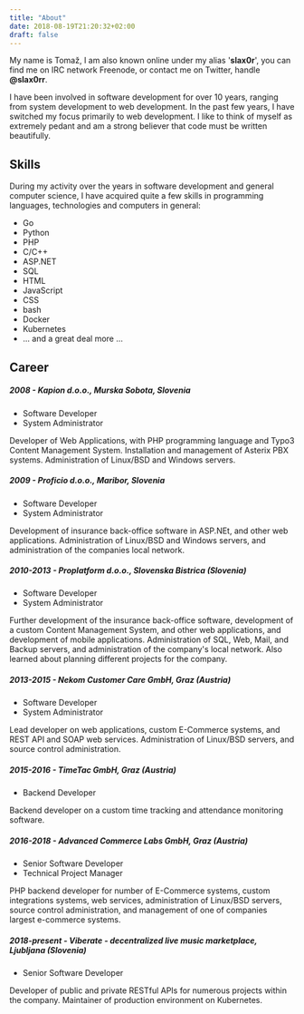 ```yaml
---
title: "About"
date: 2018-08-19T21:20:32+02:00
draft: false
---
```


My name is Tomaž, I am also known online under my alias '**slax0r**', you can
find me on IRC network Freenode, or contact me on Twitter, handle **@slax0rr**.

I have been involved in software development for over 10 years, ranging from
system development to web development. In the past few years, I have switched my
focus primarily to web development. I like to think of myself as extremely
pedant and am a strong believer that code must be written beautifully.

## Skills

During my activity over the years in software development and general computer
science, I have acquired quite a few skills in programming languages,
technologies and computers in general:

* Go
* Python
* PHP
* C/C++
* ASP.NET
* SQL
* HTML
* JavaScript
* CSS
* bash
* Docker
* Kubernetes
* ... and a great deal more ...

## Career

##### 2008 - Kapion d.o.o., Murska Sobota, Slovenia

* Software Developer
* System Administrator

Developer of Web Applications, with PHP programming language and Typo3 Content
Management System. Installation and management of Asterix PBX systems.
Administration of Linux/BSD and Windows servers.

##### 2009 - Proficio d.o.o., Maribor, Slovenia

* Software Developer
* System Administrator

Development of insurance back-office software in ASP.NEt, and other web
applications.  Administration of Linux/BSD and Windows servers, and
administration of the companies local network.

##### 2010-2013 - Proplatform d.o.o., Slovenska Bistrica (Slovenia)

* Software Developer
* System Administrator

Further development of the insurance back-office software, development of a
custom Content Management System, and other web applications, and development of
mobile applications. Administration of SQL, Web, Mail, and Backup servers, and
administration of the company's local network. Also learned about planning
different projects for the company.

##### 2013-2015 - Nekom Customer Care GmbH, Graz (Austria)

* Software Developer
* System Administrator

Lead developer on web applications, custom E-Commerce systems, and REST API and
SOAP web services. Administration of Linux/BSD servers, and source control
administration.

##### 2015-2016 - TimeTac GmbH, Graz (Austria)

* Backend Developer

Backend developer on a custom time tracking and attendance monitoring software.

##### 2016-2018 - Advanced Commerce Labs GmbH, Graz (Austria)

* Senior Software Developer
* Technical Project Manager

PHP backend developer for number of E-Commerce systems, custom integrations
systems, web services, administration of Linux/BSD servers, source control
administration, and management of one of companies largest e-commerce systems.

##### 2018-present - Viberate - decentralized live music marketplace, Ljubljana (Slovenia)

* Senior Software Developer

Developer of public and private RESTful APIs for numerous projects within the
company. Maintainer of production environment on Kubernetes.
